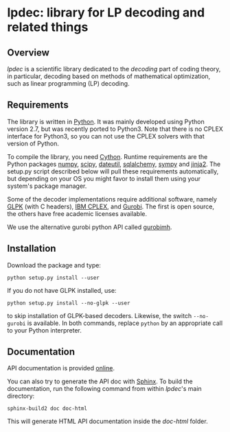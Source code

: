 lpdec: library for LP decoding and related things
=================================================
Overview
--------
*lpdec* is a scientific library dedicated to the *decoding* part of coding theory, in particular,
decoding based on methods of mathematical optimization, such as linear programming (LP) decoding.

Requirements
------------
The library is written in [Python](www.python.org). It was mainly developed using Python version 
2.7, but was recently ported to Python3. Note that there is no CPLEX interface for Python3, so you
can not use the CPLEX solvers with that version of Python.
 
To compile the library, you need [Cython](www.cython.org). Runtime requirements are the 
Python packages [numpy](www.numpy.org), [scipy](www.scipy.org),
[dateutil](https://labix.org/python-dateutil), [sqlalchemy](www.sqlalchemy.org), 
[sympy](http://sympy.org) and [jinja2](http://jinja.pocoo.org). The setup.py script described below
will pull these requirements automatically, but depending on your OS you might favor to install
them using your system's package manager.

Some of the decoder implementations require additional software, namely 
[GLPK](http://www.gnu.org/software/glpk/) (with C headers),
[IBM CPLEX](http://www.ibm.com/software/commerce/optimization/cplex-optimizer/), and
[Gurobi](http://gurobi.com). The first is open source, the others have free academic licenses
available.

We use the alternative gurobi python API called [gurobimh](https://github.com/supermihi/gurobimh).

Installation
------------

Download the package and type:

    python setup.py install --user
    
If you do not have GLPK installed, use:

    python setup.py install --no-glpk --user

to skip installation of GLPK-based decoders. Likewise, the switch `--no-gurobi` is available.
In both commands, replace ``python`` by an appropriate call to your Python interpreter.

Documentation
-------------
API documentation is provided [online](https://pythonhosted.org/lpdec).

You can also try to generate the API doc with [Sphinx](www.sphinx-doc.org). To build the 
documentation,
run the following command from within *lpdec*'s main directory:

    sphinx-build2 doc doc-html
    
This will generate HTML API documentation inside the *doc-html* folder.